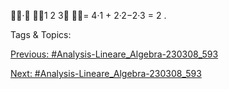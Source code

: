·
1
2
3
= 4·1 + 2·2−2·3 = 2 .

   Tags & Topics:
   

[Previous: #Analysis-Lineare_Algebra-230308_593](Analysis-Lineare_Algebra-230308_593.md)

[Next: #Analysis-Lineare_Algebra-230308_593](Analysis-Lineare_Algebra-230308_593.md)